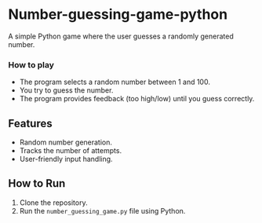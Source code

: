 # Number-guessing-game-python
A simple Python game where the user guesses a randomly generated number.

### How to play
- The program selects a random number between 1 and 100.
- You try to guess the number.
- The program provides feedback (too high/low) until you guess correctly.

## Features
- Random number generation.
- Tracks the number of attempts.
- User-friendly input handling.

## How to Run
1. Clone the repository.
2. Run the `number_guessing_game.py` file using Python.
